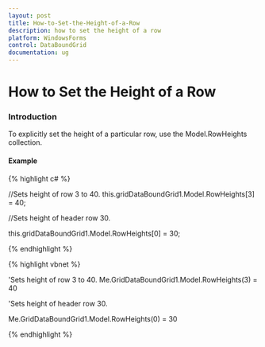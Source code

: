 ```yaml
---
layout: post
title: How-to-Set-the-Height-of-a-Row
description: how to set the height of a row
platform: WindowsForms
control: DataBoundGrid
documentation: ug
---
```


# How to Set the Height of a Row

### Introduction

To explicitly set the height of a particular row, use the Model.RowHeights collection.

#### Example

{% highlight c# %}



//Sets height of row 3 to 40.
this.gridDataBoundGrid1.Model.RowHeights[3] = 40; 



//Sets height of header row 30.

this.gridDataBoundGrid1.Model.RowHeights[0] = 30; 


{% endhighlight %}

{% highlight vbnet %}



'Sets height of row 3 to 40.
Me.GridDataBoundGrid1.Model.RowHeights(3) = 40 



'Sets height of header row 30.

Me.GridDataBoundGrid1.Model.RowHeights(0) = 30 



{% endhighlight %}

